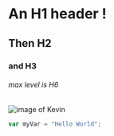 # An H1 header !
## Then H2
### and H3
###### max level is H6

![image of Kevin](https://www.hillspet.com.au/content/dam/cp-sites/hills/hills-pet/en_us/exported/dog-care/Skyword/images/goldendoodle-in-grass-SW.jpg)
``` javascript
var myVar = "Hello World";
```
